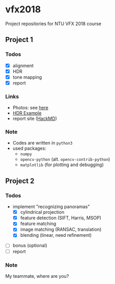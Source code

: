 # vfx2018
Project repositories for NTU VFX 2018 course
## Project 1
### Todos
- [x] alignment
- [x] HDR
- [x] tone mapping
- [x] report
### Links
 - Photos: see [here](https://drive.google.com/drive/folders/1n2MRS0dnZUqbpp71UaaZQJfI-Meora64?usp=sharing)
 - [HDR Example](https://www.learnopencv.com/high-dynamic-range-hdr-imaging-using-opencv-cpp-python/)
 - report site ([HackMD](https://hackmd.io/9t8yhMnDQVy1JbQIWUga9A))

### Note
- Codes are written in `python3`
- used packages:
  - `numpy`
  - `opencv-python` (alt. `opencv-contrib-python`)
  - `matplotlib` (for plotting and debugging)
## Project 2
### Todos
- implement "recognizing panoramas"
    - [x] cylindrical projection
    - [x] feature detection (SIFT, Harris, MSOP)
    - [x] feature matching
    - [x] image matching (RANSAC, translation)
    - [x] blending (linear, need refinement)
- [ ] bonus (optional)
- [ ] report
### Note
My teammate, where are you?
